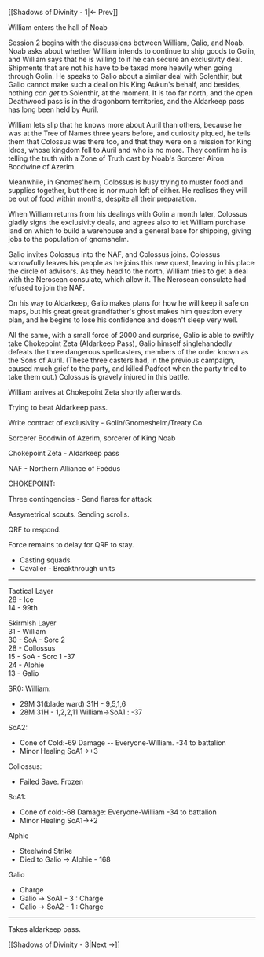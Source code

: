 [[Shadows of Divinity - 1|<- Prev]]

William enters the hall of Noab

Session 2 begins with the discussions between William, Galio, and Noab. Noab asks about whether William intends to continue to ship goods to Golin, and William says that he is willing to if he can secure an exclusivity deal. Shipments that are not his have to be taxed more heavily when going through Golin. He speaks to Galio about a similar deal with Solenthir, but Galio cannot make such a deal on his King Aukun's behalf, and besides, nothing _can get_ to Solenthir, at the moment. It is too far north, and the open Deathwood pass is in the dragonborn territories, and the Aldarkeep pass has long been held by Auril.

William lets slip that he knows more about Auril than others, because he was at the Tree of Names three years before, and curiosity piqued, he tells them that Colossus was there too, and that they were on a mission for King Idros, whose kingdom fell to Auril and who is no more. They confirm he is telling the truth with a Zone of Truth cast by Noab's Sorcerer Airon Boodwine of Azerim.

Meanwhile, in Gnomes'helm, Colossus is busy trying to muster food and supplies together, but there is nor much left of either. He realises they will be out of food within months, despite all their preparation. 

When William returns from his dealings with Golin a month later, Colossus gladly signs the exclusivity deals, and agrees also to let William purchase land on which to build a warehouse and a general base for shipping, giving jobs to the population of gnomshelm.

Galio invites Colossus into the NAF, and Colossus joins. Colossus sorrowfully leaves his people as he joins this new quest, leaving in his place the circle of advisors. As they head to the north, William tries to get a deal with the Nerosean consulate, which allow it. The Nerosean consulate had refused to join the NAF.

On his way to Aldarkeep, Galio makes plans for how he will keep it safe on maps, but his great great grandfather's ghost makes him question every plan, and he begins to lose his confidence and doesn't sleep very well.

All the same, with a small force of 2000 and surprise, Galio is able to swiftly take Chokepoint Zeta (Aldarkeep Pass), Galio himself singlehandedly defeats the three dangerous spellcasters, members of the order known as the Sons of Auril. (These three casters had, in the previous campaign, caused much grief to the party, and killed Padfoot when the party tried to take them out.) Colossus is gravely injured in this battle.

William arrives at Chokepoint Zeta shortly afterwards. 

Trying to beat Aldarkeep pass.

Write contract of exclusivity - Golin/Gnomeshelm/Treaty Co.

Sorcerer Boodwin of Azerim, sorcerer of King Noab

Chokepoint Zeta - Aldarkeep pass

NAF - Northern Alliance of Foédus



CHOKEPOINT:

Three contingencies - Send flares for attack

Assymetrical scouts. Sending scrolls.

QRF to respond.

Force remains to delay for QRF to stay.

- Casting squads.
- Cavalier - Breakthrough units


---
Tactical Layer  
28 - Ice  
14 - 99th  
  
Skirmish Layer  
31 - William  
30 - SoA - Sorc 2  
28 - Collossus  
15 - SoA - Sorc 1 -37  
24 - Alphie  
13 - Galio


SR0: 
William:
 - 29M 31(blade ward) 31H - 9,5,1,6
 - 28M 31H - 1,2,2,11
William->SoA1 :  -37

SoA2:
 - Cone of Cold:-69 Damage -- Everyone-William. -34 to battalion
 - Minor Healing SoA1->+3

Collossus:
 - Failed Save. Frozen

SoA1:
 - Cone of cold:-68 Damage: Everyone-William -34 to battalion 
 - Minor Healing SoA1->+2

Alphie
 - Steelwind Strike
 - Died to Galio -> Alphie - 168

Galio
 - Charge
 - Galio -> SoA1 - 3 : Charge
 - Galio -> SoA2 - 1 : Charge

---
Takes aldarkeep pass.

[[Shadows of Divinity - 3|Next ->]]
